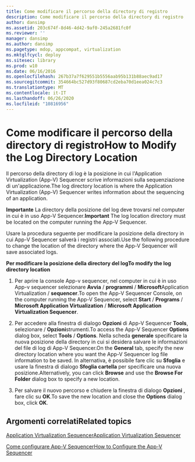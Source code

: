 ```yaml
---
title: Come modificare il percorso della directory di registro
description: Come modificare il percorso della directory di registro
author: dansimp
ms.assetid: 203c674f-8d46-4d42-9af0-245a2681fc0f
ms.reviewer: ''
manager: dansimp
ms.author: dansimp
ms.pagetype: mdop, appcompat, virtualization
ms.mktglfcycl: deploy
ms.sitesec: library
ms.prod: w10
ms.date: 06/16/2016
ms.openlocfilehash: 267b37a7f629551b5556aab95b131b88aec9ad17
ms.sourcegitcommit: 354664bc527d93f80687cd2eba70d1eea024c7c3
ms.translationtype: MT
ms.contentlocale: it-IT
ms.lasthandoff: 06/26/2020
ms.locfileid: "10816956"
---
```

# <span data-ttu-id="717ad-103">Come modificare il percorso della directory di registro</span><span class="sxs-lookup"><span data-stu-id="717ad-103">How to Modify the Log Directory Location</span></span>


<span data-ttu-id="717ad-104">Il percorso della directory di log è la posizione in cui l'Application Virtualization (App-V) Sequencer scrive informazioni sulla sequenziazione di un'applicazione.</span><span class="sxs-lookup"><span data-stu-id="717ad-104">The log directory location is where the Application Virtualization (App-V) Sequencer writes information about the sequencing of an application.</span></span>

<span data-ttu-id="717ad-105">**Importante**  La directory della posizione del log deve trovarsi nel computer in cui è in uso App-V Sequencer.</span><span class="sxs-lookup"><span data-stu-id="717ad-105">**Important** The log location directory must be located on the computer running the App-V Sequencer.</span></span>

 

<span data-ttu-id="717ad-106">Usare la procedura seguente per modificare la posizione della directory in cui App-V Sequencer salverà i registri associati.</span><span class="sxs-lookup"><span data-stu-id="717ad-106">Use the following procedure to change the location of the directory where the App-V Sequencer will save associated logs.</span></span>

**<span data-ttu-id="717ad-107">Per modificare la posizione della directory del log</span><span class="sxs-lookup"><span data-stu-id="717ad-107">To modify the log directory location</span></span>**

1.  <span data-ttu-id="717ad-108">Per aprire la console App-v sequencer, nel computer in cui è in uso App-v sequencer selezionare **Avvia**  /  **programmi**  /  **Microsoft**Application Virtualization  /  **sequencer**.</span><span class="sxs-lookup"><span data-stu-id="717ad-108">To open the App-V Sequencer Console, on the computer running the App-V Sequencer, select **Start** / **Programs** / **Microsoft Application Virtualization** / **Microsoft Application Virtualization Sequencer**.</span></span>

2.  <span data-ttu-id="717ad-109">Per accedere alla finestra di dialogo **Opzioni** di App-V Sequencer **Tools**, selezionare  /  **Opzioni**strumenti.</span><span class="sxs-lookup"><span data-stu-id="717ad-109">To access the App-V Sequencer **Options** dialog box, select **Tools** / **Options**.</span></span> <span data-ttu-id="717ad-110">Nella scheda **generale** specificare la nuova posizione della directory in cui si desidera salvare le informazioni del file di log di App-V Sequencer.</span><span class="sxs-lookup"><span data-stu-id="717ad-110">On the **General** tab, specify the new directory location where you want the App-V Sequencer log file information to be saved.</span></span> <span data-ttu-id="717ad-111">In alternativa, è possibile fare clic su **Sfoglia** e usare la finestra di dialogo **Sfoglia cartella** per specificare una nuova posizione.</span><span class="sxs-lookup"><span data-stu-id="717ad-111">Alternatively, you can click **Browse** and use the **Browse For Folder** dialog box to specify a new location.</span></span>

3.  <span data-ttu-id="717ad-112">Per salvare il nuovo percorso e chiudere la finestra di dialogo **Opzioni** , fare clic su **OK**.</span><span class="sxs-lookup"><span data-stu-id="717ad-112">To save the new location and close the **Options** dialog box, click **OK**.</span></span>

## <span data-ttu-id="717ad-113">Argomenti correlati</span><span class="sxs-lookup"><span data-stu-id="717ad-113">Related topics</span></span>


[<span data-ttu-id="717ad-114">Application Virtualization Sequencer</span><span class="sxs-lookup"><span data-stu-id="717ad-114">Application Virtualization Sequencer</span></span>](application-virtualization-sequencer.md)

[<span data-ttu-id="717ad-115">Come configurare App-V Sequencer</span><span class="sxs-lookup"><span data-stu-id="717ad-115">How to Configure the App-V Sequencer</span></span>](how-to-configure-the-app-v-sequencer.md)

 

 





